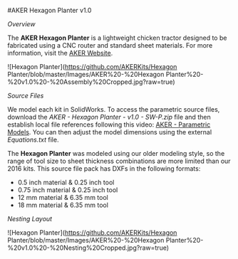 #AKER Hexagon Planter v1.0

*Overview*

The **AKER Hexagon Planter** is a lightweight chicken tractor designed to be fabricated using a CNC router and standard sheet materials. For more information, visit the [AKER Website](http://www.akerkits.com).

![Hexagon Planter](https://github.com/AKERKits/Hexagon Planter/blob/master/Images/AKER%20-%20Hexagon Planter%20-%20v1.0%20-%20Assembly%20Cropped.jpg?raw=true)

*Source Files*

We model each kit in SolidWorks. To access the parametric source files, download the *AKER - Hexagon Planter - v1.0 - SW-P.zip* file and then establish local file references following this video: [AKER - Parametric Models](https://www.youtube.com/watch?v=Ewdrlv4nSA0). You can then adjust the model dimensions using the external *Equations.txt* file.

The **Hexagon Planter** was modeled using our older modeling style, so the range of tool size to sheet thickness combinations are more limited than our 2016 kits. This source file pack has DXFs in the following formats:

 * 0.5 inch material & 0.25 inch tool
 * 0.75 inch material & 0.25 inch tool
 * 12 mm material & 6.35 mm tool
 * 18 mm material & 6.35 mm tool

*Nesting Layout*

![Hexagon Planter](https://github.com/AKERKits/Hexagon Planter/blob/master/Images/AKER%20-%20Hexagon Planter%20-%20v1.0%20-%20Nesting%20Cropped.jpg?raw=true)

